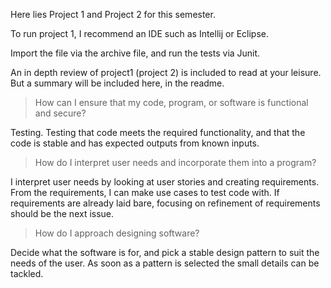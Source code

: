 
Here lies Project 1 and Project 2 for this semester.

To run project 1, I recommend an IDE such as Intellij or Eclipse.

Import the file via the archive file, and run the tests via Junit.

An in depth review of project1 (project 2) is included to read at your leisure. But a summary will be included here, in the readme.

>How can I ensure that my code, program, or software is functional and secure?

Testing. Testing that code meets the required functionality, and that the code is stable and has expected outputs
from known inputs.

>How do I interpret user needs and incorporate them into a program?

I interpret user needs by looking at user stories and creating requirements. From the requirements, I can make use
cases to test code with. If requirements are already laid bare, focusing on refinement of requirements should be the next issue.

>How do I approach designing software?

Decide what the software is for, and pick a stable design pattern to suit the needs of the user. As soon as a pattern is selected
the small details can be tackled. 
